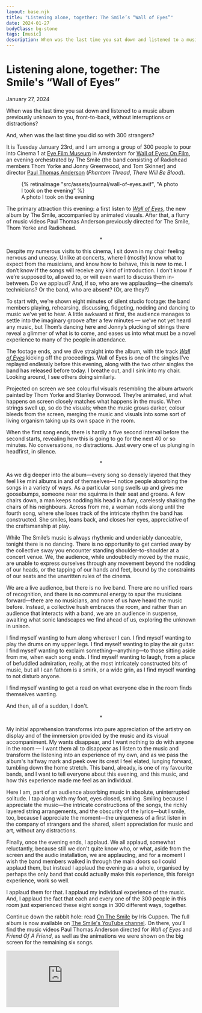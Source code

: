 ```yaml
---
layout: base.njk
title: "Listening alone, together: The Smile’s “Wall of Eyes”"
date: 2024-01-27
bodyClass: bg-stone
tags: [music]
description: When was the last time you sat down and listened to a music album previously unknown to you, front-to-back, without interruptions or distractions? And, when was the last time you did so with 300 strangers?
---
```

<div class="w-full max-w-lg ml-auto prose prose-lg font-serif pt-[25vh] pb-32 dark:prose-invert">

<h1>Listening alone, together: The Smile's “Wall of Eyes”</h1>
<span class="font-sans text-sm">January 27, 2024</span>

When was the last time you sat down and listened to a music album previously unknown to you, front-to-back, without interruptions or distractions? 

And, when was the last time you did so with 300 strangers?

It is Tuesday January 23rd, and I am among a group of 300 people to pour into Cinema 1 at [Eye Film Museum](https://eyefilm.nl/) in Amsterdam for [Wall of Eyes: On Film](https://www.thesmiletheband.com/onfilmevents), an evening orchestrated by The Smile (the band consisting of Radiohead members Thom Yorke and Jonny Greenwood, and Tom Skinner) and director [Paul Thomas Anderson](https://letterboxd.com/director/paul-thomas-anderson/) (_Phantom Thread_, _There Will Be Blood_).

<figure class="w-full">
    {% retinaImage "src/assets/journal/wall-of-eyes.avif", "A photo I took on the evening" %}
    <figcaption class="pl-8 sm:pl-0">A photo I took on the evening</figcaption>
  </figure>

The primary attraction this evening: a first listen to [_Wall of Eyes_](https://thesmile.bandcamp.com/album/wall-of-eyes), the new album by The Smile, accompanied by animated visuals. After that, a flurry of music videos Paul Thomas Anderson previously directed for The Smile, Thom Yorke and Radiohead.

<div style="text-align: center">*</div>

Despite my numerous visits to this cinema, I sit down in my chair feeling nervous and uneasy. Unlike at concerts, where I (mostly) know what to expect from the musicians, and know how to behave, this is new to me. I don’t know if the songs will receive any kind of introduction. I don’t know if we’re supposed to, allowed to, or will even want to discuss them in-between. Do we applaud? And, if so, who are we applauding—the cinema’s technicians? Or the band, who are absent? (Or, are they?)

To start with, we’re shown eight minutes of silent studio footage: the band members playing, rehearsing, discussing, fidgeting, nodding and dancing to music we’ve yet to hear. A little awkward at first, the audience manages to settle into the imaginary groove after a few minutes — we’ve not yet heard any music, but Thom’s dancing here and Jonny’s plucking of strings there reveal a glimmer of what is to come, and eases us into what must be a novel experience to many of the people in attendance. 

The footage ends, and we dive straight into the album, with title track [_Wall of Eyes_](https://www.youtube.com/watch?v=IsqqjOxEuAg) kicking off the proceedings. Wall of Eyes is one of the singles I’ve replayed endlessly before this evening, along with the two other singles the band has released before today. I breathe out, and I sink into my chair. Looking around, I see others doing similarly. 

Projected on screen we see colourful visuals resembling the album artwork painted by Thom Yorke and Stanley Donwood. They’re animated, and what happens on screen closely matches what happens in the music. When strings swell up, so do the visuals; when the music grows darker, colour bleeds from the screen, merging the music and visuals into some sort of living organism taking up its own space in the room. 

When the first song ends, there is hardly a five second interval before the second starts, revealing how this is going to go for the next 40 or so minutes. No conversations, no distractions. Just every one of us plunging in headfirst, in silence.

<div style="text-align: center">*</div>

As we dig deeper into the album—every song so densely layered that they feel like mini albums in and of themselves—I notice people absorbing the songs in a variety of ways. As a particular song swells up and gives me goosebumps, someone near me squirms in their seat and groans. A few chairs down, a man keeps nodding his head in a fury, carelessly shaking the chairs of his neighbours. Across from me, a woman nods along until the fourth song, where she loses track of the intricate rhythm the band has constructed. She smiles, leans back, and closes her eyes, appreciative of the craftsmanship at play.

While The Smile’s music is always rhythmic and undeniably danceable, tonight there is no dancing. There is no opportunity to get carried away by the collective sway you encounter standing shoulder-to-shoulder at a concert venue. We, the audience, while undoubtedly moved by the music, are unable to express ourselves through any movement beyond the nodding of our heads, or the tapping of our hands and feet, bound by the constraints of our seats and the unwritten rules of the cinema. 

We are a live audience, but there is no live band. There are no unified roars of recognition, and there is no communal energy to spur the musicians forward—there are no musicians, and none of us have heard the music before. Instead, a collective hush embraces the room, and rather than an audience that interacts with a band, we are an audience in suspense, awaiting what sonic landscapes we find ahead of us, exploring the unknown in unison.

I find myself wanting to hum along wherever I can. I find myself wanting to play the drums on my upper legs. I find myself wanting to play the air guitar. I find myself wanting to exclaim something—anything—to those sitting aside from me, when each song ends. I find myself wanting to laugh, from a place of befuddled admiration, really, at the most intricately constructed bits of music, but all I can fathom is a smirk, or a wide grin, as I find myself wanting to not disturb anyone. 

I find myself wanting to get a read on what everyone else in the room finds themselves wanting. 

And then, all of a sudden, I don't.

<div style="text-align: center">*</div>

My initial apprehension transforms into pure appreciation of the artistry on display and of the immersion provided by the music and its visual accompaniment. My wants disappear, and I want nothing to do with anyone in the room — I want them all to disappear as I listen to the music and transform the listening into an experience of my own, and as we pass the album's halfway mark and peek over its crest I feel elated, lunging forward, tumbling down the home stretch. This band, already, is one of my favourite bands, and I want to tell everyone about this evening, and this music, and how this experience made me feel as an individual.

Here I am, part of an audience absorbing music in absolute, uninterrupted solitude. I tap along with my foot, eyes closed, smiling. Smiling because I appreciate the music—the intricate constructions of the songs, the richly layered string arrangements, and the obscurity of the lyrics—but I smile, too, because I appreciate the moment—the uniqueness of a first listen in the company of strangers and the shared, silent appreciation for music and art, without any distractions.

Finally, once the evening ends, I applaud. We all applaud, somewhat reluctantly, because still we don't quite know who, or what, aside from the screen and the audio installation, we are applauding, and for a moment I wish the band members walked in through the main doors so I could applaud them, but instead I applaud the evening as a whole, organised by perhaps the only band that could actually make this experience, this foreign experience, work so well. 

I applaud them for that. I applaud my individual experience of the music. And, I applaud the fact that each and every one of the 300 people in this room just experienced these eight songs in 300 different ways, together.

<p class="article-footer">
Continue down the rabbit hole: read <a href="https://iriscuppen.com/On-The-Smile">On The Smile</a> by Iris Cuppen. The full album is now available on <a href="https://www.youtube.com/playlist?list=PLf_OT-1c3m3B2hsZkUrKYO5QVnRnfBfSw">The Smile's YouTube channel</a>. On there, you'll find the music videos Paul Thomas Anderson directed for <em>Wall of Eyes</em> and <em>Friend Of A Friend</em>, as well as the animations we were shown on the big screen for the remaining six songs.
</p>

<div class="relative w-full pb-[56.25%] mt-7 overflow-hidden">
  <iframe
    class="absolute top-0 left-0 w-full h-full"
    src="https://www.youtube-nocookie.com/embed/WhivN4GJQCQ?si=k46v49G5RUoPrRe8&amp;controls=0"
    title="YouTube video player"
    frameborder="0"
    allow="accelerometer; autoplay; clipboard-write; encrypted-media; gyroscope; picture-in-picture; web-share"
    referrerpolicy="strict-origin-when-cross-origin"
    allowfullscreen>
  </iframe>
</div>

</div>